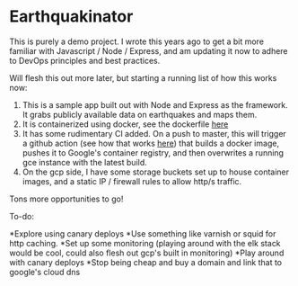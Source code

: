 # Earthquakinator

This is purely a demo project. I wrote this years ago to get a bit more familiar with Javascript / Node / Express, and am updating it now to adhere to DevOps principles and best practices.

Will flesh this out more later, but starting a running list of how this works now:

1. This is a sample app built out with Node and Express as the framework. It grabs publicly available data on earthquakes and maps them.
2. It is containerized using docker, see the dockerfile [here](https://github.com/LucasServare/Earthquakinator/blob/master/Dockerfile)
3. It has some rudimentary CI added. On a push to master, this will trigger a github action (see how that works [here](https://github.com/LucasServare/Earthquakinator/blob/master/.github/workflows/gce.yaml)) that builds a docker image, pushes it to Google's container registry, and then overwrites a running gce instance with the latest build.
4. On the gcp side, I have some storage buckets set up to house container images, and a static IP / firewall rules to allow http/s traffic.

Tons more opportunities to go!

To-do:

*Explore using canary deploys
*Use something like varnish or squid for http caching.
*Set up some monitoring (playing around with the elk stack would be cool, could also flesh out gcp's built in monitoring)
*Play around with canary deploys
*Stop being cheap and buy a domain and link that to google's cloud dns

